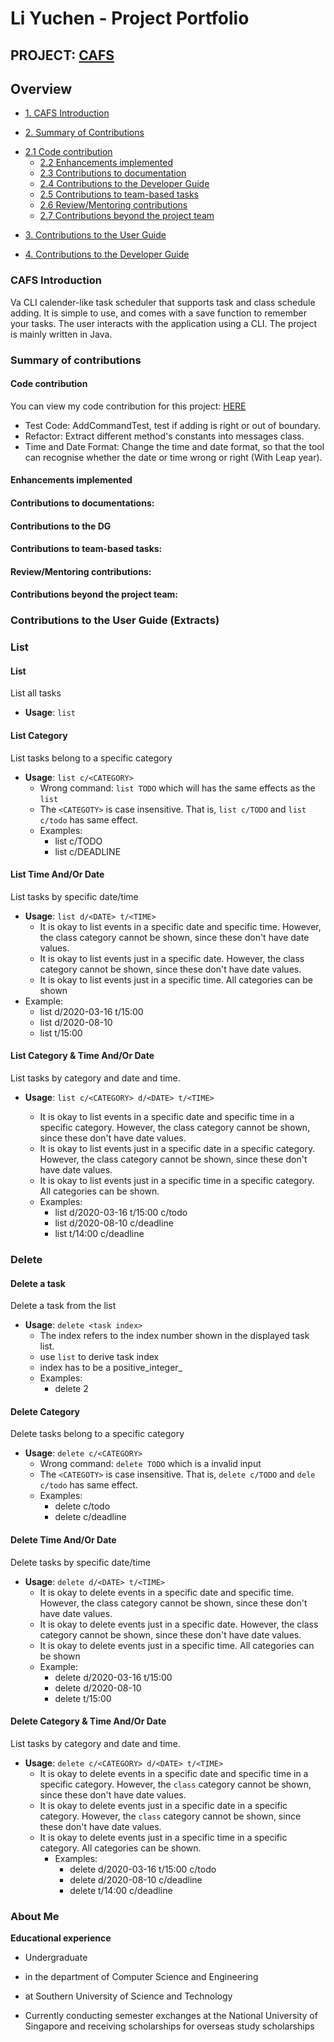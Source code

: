 # Li Yuchen - Project Portfolio



## PROJECT: [CAFS](https://github.com/AY1920S2-CS2113-T14-3/tp/)



## Overview

* [1. CAFS Introduction](#introduction)

* [2. Summary of Contributions](#summary-contribution)
+ [2.1 Code contribution](#code-contribution)
  + [2.2 Enhancements implemented](#enhancement-implemented)
  + [2.3 Contributions to documentation](#contribute-documentation)
  + [2.4 Contributions to the Developer Guide](#contribute-developerguide)
  + [2.5 Contributions to team-based tasks](#contribute-team)
  + [2.6 Review/Mentoring contributions](#review-mentoring)
  + [2.7 Contributions beyond the project team](#contribute-team)
  
* [3. Contributions to the User Guide](#contribute-ug)

* [4. Contributions to the Developer Guide](contribute-dg)

<a name="introduction"></a>

### CAFS Introduction 

Va CLI calender-like task scheduler that supports task and class schedule adding. It is simple to use, and comes with a save function to remember your tasks. The user interacts with the application using a CLI. The project is mainly written in Java.

<a name="summary-contribution"></a>

### Summary of contributions

<a name="code-contribution"></a>

#### Code contribution

You can view my code contribution for this project: [HERE](https://nus-cs2113-ay1920s2.github.io/tp-dashboard/#search=yuchenlichuck&sort=groupTitle&sortWithin=title&since=2020-03-01&timeframe=commit&mergegroup=false&groupSelect=groupByRepos&breakdown=false)

- Test Code: AddCommandTest, test if adding is right or out of boundary.
- Refactor: Extract different method's constants into messages class.
- Time and Date Format: Change the time and date format, so that the tool can recognise whether the date or time wrong or right (With Leap year).

<a name="enhancement-implemented"></a>
#### Enhancements implemented


<a name="contribute-documentation"></a>
#### Contributions to documentations:

<a name="contribute-developerguide"></a>
#### Contributions to the DG

#### Contributions to team-based tasks:

<a name="review-mentoring"></a>

#### Review/Mentoring contributions: 

<a name="contribute-team"></a>

#### Contributions beyond the project team:

<a name="contribute-ug"></a>

### Contributions to the User Guide (Extracts)



### List

#### **List** 

List all tasks

* **Usage**: `list`

#### **List Category**

List tasks belong to a specific category

* **Usage**: `list c/<CATEGORY>`
  * Wrong command: `list TODO` which will has the same effects as the `list`
  * The `<CATEGOTY>` is case insensitive. That is, `list c/TODO` and `list c/todo` has same effect.
  * Examples:
    * list c/TODO
    * list c/DEADLINE

#### **List Time** And/Or Date

List tasks by specific date/time

* **Usage**: `list d/<DATE> t/<TIME>`
  * It is okay to list events in a specific date and specific time. However, the class category cannot be shown, since these don't have date values.
  * It is okay to list events just in a specific date. However, the class category cannot be shown, since these don't have date values.
  * It is okay to list events just in a specific time. All categories can be shown
* Example:
  - list d/2020-03-16 t/15:00
   - list d/2020-08-10
  - list t/15:00

#### List Category & Time And/Or Date

List tasks by category and date and time. 

* **Usage**: `list c/<CATEGORY> d/<DATE> t/<TIME>`

  * It is okay to list events in a specific date and specific time in a  specific category. However, the class category cannot be shown, since these don't have date values.
  * It is okay to list events just in a specific date in a specific category. However, the class category cannot be shown, since these don't have date values.
  * It is okay to list events just in a specific time in a specific category. All categories can be shown.
  * Examples: 
    * list d/2020-03-16 t/15:00 c/todo
    * list d/2020-08-10 c/deadline
    * list t/14:00 c/deadline

### Delete

#### **Delete a task**

Delete a task from the list

* **Usage**: `delete <task index>`
  * The index refers to the index number shown in the displayed task list.
  * use `list` to derive task index
  * index has to be a positive_integer_
  * Examples:
    * delete 2

#### **Delete Category**

Delete tasks belong to a specific category

* **Usage**: `delete c/<CATEGORY>`
  * Wrong command: `delete TODO` which is a invalid input
  * The `<CATEGOTY>` is case insensitive. That is, `delete c/TODO` and `dele c/todo` has same effect.
  * Examples:
    * delete c/todo
    * delete c/deadline

#### **Delete Time And/Or Date**

Delete tasks by specific date/time

* **Usage**: `delete d/<DATE> t/<TIME>`
  *  It is okay to delete events in a specific date and specific time. However, the class category cannot be shown, since these don't have date values.
  *  It is okay to delete events just in a specific date. However, the class category cannot be shown, since these don't have date values.
  * It is okay to delete events just in a specific time. All categories can be shown
  * Example:
       * delete d/2020-03-16 t/15:00
       * delete d/2020-08-10
       * delete t/15:00


#### **Delete Category & Time And/Or Date**

List tasks by category and date and time. 

* **Usage**: `delete c/<CATEGORY> d/<DATE> t/<TIME>`
  * It is okay to delete events in a specific date and specific time in a specific category. However, the `class` category cannot be shown, since these don't have date values.
  * It is okay to delete events just in a specific date in a specific category. However, the `class` category cannot be shown, since these don't have date values.
  * It is okay to delete events just in a specific time in a specific category. All categories can be shown.
    * Examples: 
      * delete d/2020-03-16 t/15:00 c/todo
      * delete d/2020-08-10 c/deadline
      * delete t/14:00 c/deadline



### About Me

**Educational experience**

- Undergraduate

- in the department of Computer Science and Engineering

- at Southern University of Science and Technology

- Currently conducting semester exchanges at the National University of Singapore and receiving scholarships for overseas study scholarships

